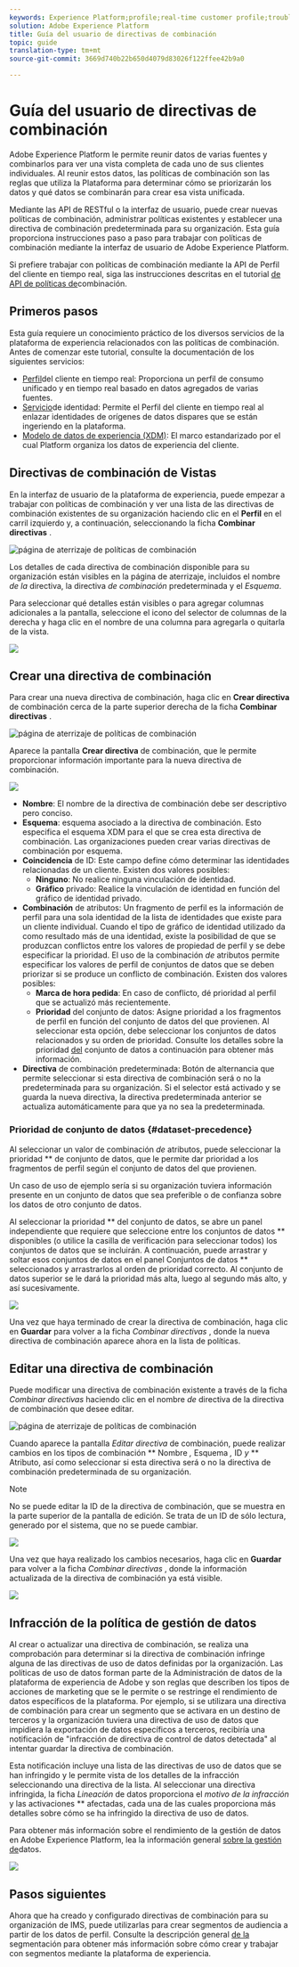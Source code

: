 ```yaml
---
keywords: Experience Platform;profile;real-time customer profile;troubleshooting;API
solution: Adobe Experience Platform
title: Guía del usuario de directivas de combinación
topic: guide
translation-type: tm+mt
source-git-commit: 3669d740b22b650d4079d83026f122ffee42b9a0

---
```



# Guía del usuario de directivas de combinación

Adobe Experience Platform le permite reunir datos de varias fuentes y combinarlos para ver una vista completa de cada uno de sus clientes individuales. Al reunir estos datos, las políticas de combinación son las reglas que utiliza la Plataforma para determinar cómo se priorizarán los datos y qué datos se combinarán para crear esa vista unificada.

Mediante las API de RESTful o la interfaz de usuario, puede crear nuevas políticas de combinación, administrar políticas existentes y establecer una directiva de combinación predeterminada para su organización. Esta guía proporciona instrucciones paso a paso para trabajar con políticas de combinación mediante la interfaz de usuario de Adobe Experience Platform.

Si prefiere trabajar con políticas de combinación mediante la API de Perfil del cliente en tiempo real, siga las instrucciones descritas en el tutorial [de API de políticas de](../api/merge-policies.md)combinación.

## Primeros pasos

Esta guía requiere un conocimiento práctico de los diversos servicios de la plataforma de experiencia relacionados con las políticas de combinación. Antes de comenzar este tutorial, consulte la documentación de los siguientes servicios:

* [Perfil](../home.md)del cliente en tiempo real: Proporciona un perfil de consumo unificado y en tiempo real basado en datos agregados de varias fuentes.
* [Servicio](../../identity-service/home.md)de identidad: Permite el Perfil del cliente en tiempo real al enlazar identidades de orígenes de datos dispares que se están ingeriendo en la plataforma.
* [Modelo de datos de experiencia (XDM)](../../xdm/home.md): El marco estandarizado por el cual Platform organiza los datos de experiencia del cliente.

## Directivas de combinación de Vistas

En la interfaz de usuario de la plataforma de experiencia, puede empezar a trabajar con políticas de combinación y ver una lista de las directivas de combinación existentes de su organización haciendo clic en el **Perfil** en el carril izquierdo y, a continuación, seleccionando la ficha **Combinar directivas** .

![página de aterrizaje de políticas de combinación](../images/merge-policies/landing.png)

Los detalles de cada directiva de combinación disponible para su organización están visibles en la página de aterrizaje, incluidos el nombre *de la* directiva, la directiva *de combinación* predeterminada y el *Esquema*.

Para seleccionar qué detalles están visibles o para agregar columnas adicionales a la pantalla, seleccione el icono del selector de columnas de la derecha y haga clic en el nombre de una columna para agregarla o quitarla de la vista.

![](../images/merge-policies/adjust-view.png)

## Crear una directiva de combinación

Para crear una nueva directiva de combinación, haga clic en **Crear directiva** de combinación cerca de la parte superior derecha de la ficha **Combinar directivas** .

![página de aterrizaje de políticas de combinación](../images/merge-policies/create-new.png)

Aparece la pantalla **Crear directiva** de combinación, que le permite proporcionar información importante para la nueva directiva de combinación.

![](../images/merge-policies/create.png)

* **Nombre**: El nombre de la directiva de combinación debe ser descriptivo pero conciso.
* **Esquema**: esquema asociado a la directiva de combinación. Esto especifica el esquema XDM para el que se crea esta directiva de combinación. Las organizaciones pueden crear varias directivas de combinación por esquema.
* **Coincidencia** de ID: Este campo define cómo determinar las identidades relacionadas de un cliente. Existen dos valores posibles:
   * **Ninguno**: No realice ninguna vinculación de identidad.
   * **Gráfico** privado: Realice la vinculación de identidad en función del gráfico de identidad privado.
* **Combinación** de atributos: Un fragmento de perfil es la información de perfil para una sola identidad de la lista de identidades que existe para un cliente individual. Cuando el tipo de gráfico de identidad utilizado da como resultado más de una identidad, existe la posibilidad de que se produzcan conflictos entre los valores de propiedad de perfil y se debe especificar la prioridad. El uso de la combinación *de* atributos permite especificar los valores de perfil de conjuntos de datos que se deben priorizar si se produce un conflicto de combinación. Existen dos valores posibles:
   * **Marca de hora pedida**: En caso de conflicto, dé prioridad al perfil que se actualizó más recientemente.
   * **Prioridad** del conjunto de datos: Asigne prioridad a los fragmentos de perfil en función del conjunto de datos del que provienen. Al seleccionar esta opción, debe seleccionar los conjuntos de datos relacionados y su orden de prioridad. Consulte los detalles sobre la prioridad [del](#dataset-precedence) conjunto de datos a continuación para obtener más información.
* **Directiva** de combinación predeterminada: Botón de alternancia que permite seleccionar si esta directiva de combinación será o no la predeterminada para su organización. Si el selector está activado y se guarda la nueva directiva, la directiva predeterminada anterior se actualiza automáticamente para que ya no sea la predeterminada.

### Prioridad de conjunto de datos {#dataset-precedence}

Al seleccionar un valor de combinación *de* atributos, puede seleccionar la prioridad ** de conjunto de datos, que le permite dar prioridad a los fragmentos de perfil según el conjunto de datos del que provienen.

Un caso de uso de ejemplo sería si su organización tuviera información presente en un conjunto de datos que sea preferible o de confianza sobre los datos de otro conjunto de datos.

Al seleccionar la prioridad ** del conjunto de datos, se abre un panel independiente que requiere que seleccione entre los conjuntos de datos ** disponibles (o utilice la casilla de verificación para seleccionar todos) los conjuntos de datos que se incluirán. A continuación, puede arrastrar y soltar esos conjuntos de datos en el panel Conjuntos de datos ** seleccionados y arrastrarlos al orden de prioridad correcto. Al conjunto de datos superior se le dará la prioridad más alta, luego al segundo más alto, y así sucesivamente.

![](../images/merge-policies/dataset-precedence.png)

Una vez que haya terminado de crear la directiva de combinación, haga clic en **Guardar** para volver a la ficha *Combinar directivas* , donde la nueva directiva de combinación aparece ahora en la lista de políticas.

## Editar una directiva de combinación

Puede modificar una directiva de combinación existente a través de la ficha *Combinar directivas* haciendo clic en el nombre *de* directiva de la directiva de combinación que desee editar.

![página de aterrizaje de políticas de combinación](../images/merge-policies/select-edit.png)

Cuando aparece la pantalla *Editar directiva* de combinación, puede realizar cambios en los tipos de combinación ** Nombre *,* Esquema *,* ID *y* ** Atributo, así como seleccionar si esta directiva será o no la directiva de combinación predeterminada de su organización.

>[!Note]
>No se puede editar la ID de la directiva de combinación, que se muestra en la parte superior de la pantalla de edición. Se trata de un ID de sólo lectura, generado por el sistema, que no se puede cambiar.

![](../images/merge-policies/edit-screen.png)

Una vez que haya realizado los cambios necesarios, haga clic en **Guardar** para volver a la ficha *Combinar directivas* , donde la información actualizada de la directiva de combinación ya está visible.

![](../images/merge-policies/edited.png)

## Infracción de la política de gestión de datos

Al crear o actualizar una directiva de combinación, se realiza una comprobación para determinar si la directiva de combinación infringe alguna de las directivas de uso de datos definidas por la organización. Las políticas de uso de datos forman parte de la Administración de datos de la plataforma de experiencia de Adobe y son reglas que describen los tipos de acciones de marketing que se le permite o se restringe el rendimiento de datos específicos de la plataforma. Por ejemplo, si se utilizara una directiva de combinación para crear un segmento que se activara en un destino de terceros y la organización tuviera una directiva de uso de datos que impidiera la exportación de datos específicos a terceros, recibiría una notificación de &quot;infracción de directiva de control de datos detectada&quot; al intentar guardar la directiva de combinación.

Esta notificación incluye una lista de las directivas de uso de datos que se han infringido y le permite vista de los detalles de la infracción seleccionando una directiva de la lista. Al seleccionar una directiva infringida, la ficha *Lineación* de datos proporciona el *motivo de la infracción* y las activaciones ** afectadas, cada una de las cuales proporciona más detalles sobre cómo se ha infringido la directiva de uso de datos.

Para obtener más información sobre el rendimiento de la gestión de datos en Adobe Experience Platform, lea la información general [sobre la gestión de](../../data-governance/home.md)datos.

![](../images/merge-policies/policy-violation.png)

## Pasos siguientes

Ahora que ha creado y configurado directivas de combinación para su organización de IMS, puede utilizarlas para crear segmentos de audiencia a partir de los datos de perfil. Consulte la descripción general [de la](../../segmentation/home.md) segmentación para obtener más información sobre cómo crear y trabajar con segmentos mediante la plataforma de experiencia.